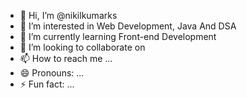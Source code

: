 - 👋 Hi, I’m @nikilkumarks
- 👀 I’m interested in Web Development, Java And DSA
- 🌱 I’m currently learning Front-end Development
- 💞️ I’m looking to collaborate on 
- 📫 How to reach me ...
- 😄 Pronouns: ...
- ⚡ Fun fact: ...

<!---
nikilkumarks/nikilkumarks is a ✨ special ✨ repository because its `README.md` (this file) appears on your GitHub profile.
You can click the Preview link to take a look at your changes.
--->
